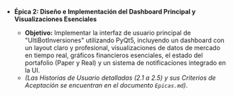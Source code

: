 -   **Épica 2: Diseño e Implementación del Dashboard Principal y Visualizaciones Esenciales**
    
    -   **Objetivo:** Implementar la interfaz de usuario principal de "UltiBotInversiones" utilizando PyQt5, incluyendo un dashboard con un layout claro y profesional, visualizaciones de datos de mercado en tiempo real, gráficos financieros esenciales, el estado del portafolio (Paper y Real) y un sistema de notificaciones integrado en la UI.
    -   _(Las Historias de Usuario detalladas (2.1 a 2.5) y sus Criterios de Aceptación se encuentran en el documento `Epicas.md`)_.
